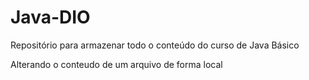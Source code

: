 # Java-DIO
Repositório para armazenar todo o conteúdo do curso de Java Básico

Alterando o conteudo de um arquivo de forma local
